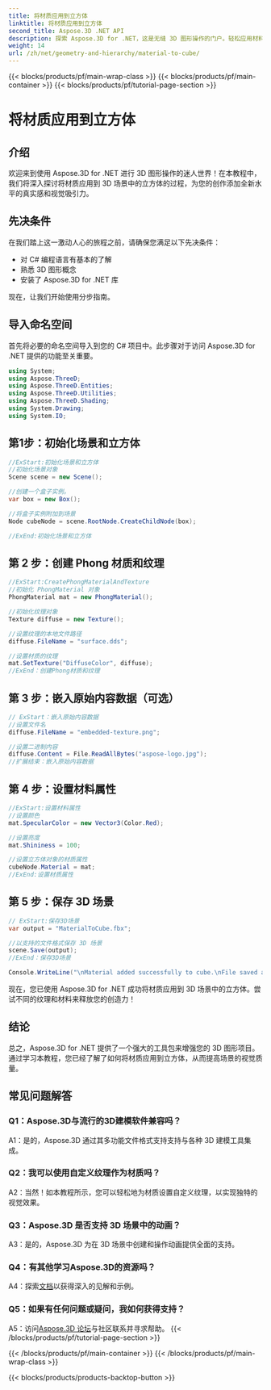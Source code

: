 ```yaml
---
title: 将材质应用到立方体
linktitle: 将材质应用到立方体
second_title: Aspose.3D .NET API
description: 探索 Aspose.3D for .NET，这是无缝 3D 图形操作的门户。轻松应用材料、增强真实感并提升您的项目。
weight: 14
url: /zh/net/geometry-and-hierarchy/material-to-cube/
---
```


{{< blocks/products/pf/main-wrap-class >}}
{{< blocks/products/pf/main-container >}}
{{< blocks/products/pf/tutorial-page-section >}}

# 将材质应用到立方体

## 介绍

欢迎来到使用 Aspose.3D for .NET 进行 3D 图形操作的迷人世界！在本教程中，我们将深入探讨将材质应用到 3D 场景中的立方体的过程，为您的创作添加全新水平的真实感和视觉吸引力。

## 先决条件

在我们踏上这一激动人心的旅程之前，请确保您满足以下先决条件：

- 对 C# 编程语言有基本的了解
- 熟悉 3D 图形概念
- 安装了 Aspose.3D for .NET 库

现在，让我们开始使用分步指南。

## 导入命名空间

首先将必要的命名空间导入到您的 C# 项目中。此步骤对于访问 Aspose.3D for .NET 提供的功能至关重要。

```csharp
using System;
using Aspose.ThreeD;
using Aspose.ThreeD.Entities;
using Aspose.ThreeD.Utilities;
using Aspose.ThreeD.Shading;
using System.Drawing;
using System.IO;
```

## 第1步：初始化场景和立方体

```csharp
//ExStart:初始化场景和立方体
//初始化场景对象
Scene scene = new Scene();

//创建一个盒子实例。
var box = new Box();

//将盒子实例附加到场景
Node cubeNode = scene.RootNode.CreateChildNode(box);

//ExEnd:初始化场景和立方体
```

## 第 2 步：创建 Phong 材质和纹理

```csharp
//ExStart:CreatePhongMaterialAndTexture
//初始化 PhongMaterial 对象
PhongMaterial mat = new PhongMaterial();

//初始化纹理对象
Texture diffuse = new Texture();

//设置纹理的本地文件路径
diffuse.FileName = "surface.dds";

//设置材质的纹理
mat.SetTexture("DiffuseColor", diffuse);
//ExEnd：创建Phong材质和纹理
```

## 第 3 步：嵌入原始内容数据（可选）

```csharp
// ExStart：嵌入原始内容数据
//设置文件名
diffuse.FileName = "embedded-texture.png";

//设置二进制内容
diffuse.Content = File.ReadAllBytes("aspose-logo.jpg");
//扩展结束：嵌入原始内容数据
```

## 第 4 步：设置材料属性

```csharp
//ExStart:设置材料属性
//设置颜色
mat.SpecularColor = new Vector3(Color.Red);

//设置亮度
mat.Shininess = 100;

//设置立方体对象的材质属性
cubeNode.Material = mat;
//ExEnd:设置材质属性
```

## 第 5 步：保存 3D 场景

```csharp
// ExStart:保存3D场景
var output = "MaterialToCube.fbx";

//以支持的文件格式保存 3D 场景
scene.Save(output);
//ExEnd：保存3D场景

Console.WriteLine("\nMaterial added successfully to cube.\nFile saved at " + output);
```

现在，您已使用 Aspose.3D for .NET 成功将材质应用到 3D 场景中的立方体。尝试不同的纹理和材料来释放您的创造力！

## 结论

总之，Aspose.3D for .NET 提供了一个强大的工具包来增强您的 3D 图形项目。通过学习本教程，您已经了解了如何将材质应用到立方体，从而提高场景的视觉质量。

## 常见问题解答

### Q1：Aspose.3D与流行的3D建模软件兼容吗？

A1：是的，Aspose.3D 通过其多功能文件格式支持支持与各种 3D 建模工具集成。

### Q2：我可以使用自定义纹理作为材质吗？

A2：当然！如本教程所示，您可以轻松地为材质设置自定义纹理，以实现独特的视觉效果。

### Q3：Aspose.3D 是否支持 3D 场景中的动画？

A3：是的，Aspose.3D 为在 3D 场景中创建和操作动画提供全面的支持。

### Q4：有其他学习Aspose.3D的资源吗？

A4：探索[文档](https://reference.aspose.com/3d/net/)以获得深入的见解和示例。

### Q5：如果有任何问题或疑问，我如何获得支持？

 A5：访问[Aspose.3D 论坛](https://forum.aspose.com/c/3d/18)与社区联系并寻求帮助。
{{< /blocks/products/pf/tutorial-page-section >}}

{{< /blocks/products/pf/main-container >}}
{{< /blocks/products/pf/main-wrap-class >}}

{{< blocks/products/products-backtop-button >}}
